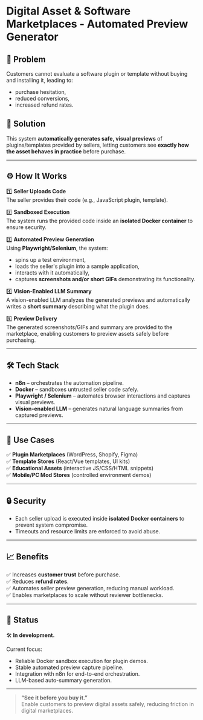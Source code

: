 # Digital Asset & Software Marketplaces - Automated Preview Generator

## 📌 Problem

Customers cannot evaluate a software plugin or template without buying and installing it, leading to:
- purchase hesitation,
- reduced conversions,
- increased refund rates.

## 🎯 Solution

This system **automatically generates safe, visual previews** of plugins/templates provided by sellers, letting customers see **exactly how the asset behaves in practice** before purchase.

---

## ⚙️ How It Works

1️⃣ **Seller Uploads Code**  
The seller provides their code (e.g., JavaScript plugin, template).

2️⃣ **Sandboxed Execution**  
The system runs the provided code inside an **isolated Docker container** to ensure security.

3️⃣ **Automated Preview Generation**  
Using **Playwright/Selenium**, the system:
- spins up a test environment,
- loads the seller's plugin into a sample application,
- interacts with it automatically,
- captures **screenshots and/or short GIFs** demonstrating its functionality.

4️⃣ **Vision-Enabled LLM Summary**  
A vision-enabled LLM analyzes the generated previews and automatically writes a **short summary** describing what the plugin does.

5️⃣ **Preview Delivery**  
The generated screenshots/GIFs and summary are provided to the marketplace, enabling customers to preview assets safely before purchasing.

---

## 🛠️ Tech Stack

- **n8n** – orchestrates the automation pipeline.
- **Docker** – sandboxes untrusted seller code safely.
- **Playwright / Selenium** – automates browser interactions and captures visual previews.
- **Vision-enabled LLM** – generates natural language summaries from captured previews.

---

## 🚀 Use Cases

✅ **Plugin Marketplaces** (WordPress, Shopify, Figma)  
✅ **Template Stores** (React/Vue templates, UI kits)  
✅ **Educational Assets** (interactive JS/CSS/HTML snippets)  
✅ **Mobile/PC Mod Stores** (controlled environment demos)

---

## 🔒 Security

- Each seller upload is executed inside **isolated Docker containers** to prevent system compromise.
- Timeouts and resource limits are enforced to avoid abuse.

---

## 📈 Benefits

✅ Increases **customer trust** before purchase.  
✅ Reduces **refund rates**.  
✅ Automates seller preview generation, reducing manual workload.  
✅ Enables marketplaces to scale without reviewer bottlenecks.

---

## 🚧 Status

🛠️ **In development.**

Current focus:
- Reliable Docker sandbox execution for plugin demos.
- Stable automated preview capture pipeline.
- Integration with n8n for end-to-end orchestration.
- LLM-based auto-summary generation.

---

> **“See it before you buy it.”**  
Enable customers to preview digital assets safely, reducing friction in digital marketplaces.

